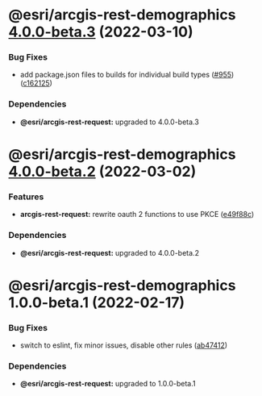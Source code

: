 # @esri/arcgis-rest-demographics [4.0.0-beta.3](https://github.com/Esri/arcgis-rest-js/compare/@esri/arcgis-rest-demographics@4.0.0-beta.2...@esri/arcgis-rest-demographics@4.0.0-beta.3) (2022-03-10)


### Bug Fixes

* add package.json files to builds for individual build types ([#955](https://github.com/Esri/arcgis-rest-js/issues/955)) ([c162125](https://github.com/Esri/arcgis-rest-js/commit/c16212594f0b914425548be5d61d7435d54a2718))





### Dependencies

* **@esri/arcgis-rest-request:** upgraded to 4.0.0-beta.3

# @esri/arcgis-rest-demographics [4.0.0-beta.2](https://github.com/Esri/arcgis-rest-js/compare/@esri/arcgis-rest-demographics@4.0.0-beta.1...@esri/arcgis-rest-demographics@4.0.0-beta.2) (2022-03-02)


### Features

* **arcgis-rest-request:** rewrite oauth 2 functions to use PKCE ([e49f88c](https://github.com/Esri/arcgis-rest-js/commit/e49f88c700694aed472733527124c4d0d54e45d6))





### Dependencies

* **@esri/arcgis-rest-request:** upgraded to 4.0.0-beta.2

# @esri/arcgis-rest-demographics 1.0.0-beta.1 (2022-02-17)


### Bug Fixes

* switch to eslint, fix minor issues, disable other rules ([ab47412](https://github.com/Esri/arcgis-rest-js/commit/ab474123d3a056dcd52a8898f39f287893626f35))





### Dependencies

* **@esri/arcgis-rest-request:** upgraded to 1.0.0-beta.1
